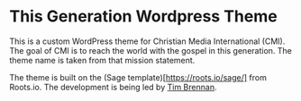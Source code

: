 # This Generation Wordpress Theme

This is a custom WordPress theme for Christian Media International (CMI). The goal of CMI is to reach the world with the gospel in this generation. The theme name is taken from that mission statement.

The theme is built on the (Sage template)[https://roots.io/sage/] from Roots.io. The development is being led by [Tim Brennan](https://github.com/tbrennan77). 
